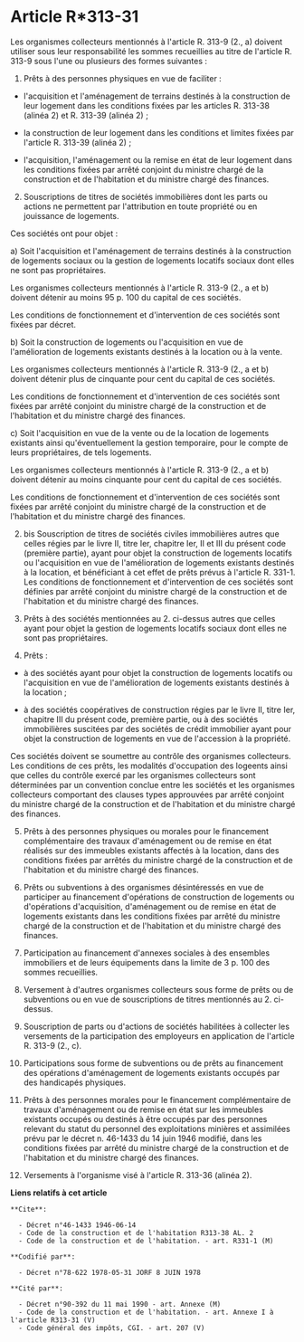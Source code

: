 # Article R*313-31

Les organismes collecteurs mentionnés à l'article R. 313-9 (2., a) doivent utiliser sous leur responsabilité les sommes
recueillies au titre de l'article R. 313-9 sous l'une ou plusieurs des formes suivantes :

1. Prêts à des personnes physiques en vue de faciliter :

- l'acquisition et l'aménagement de terrains destinés à la construction de leur logement dans les conditions fixées par les
articles R. 313-38 (alinéa 2) et R. 313-39 (alinéa 2) ;

- la construction de leur logement dans les conditions et limites fixées par l'article R. 313-39 (alinéa 2) ;

- l'acquisition, l'aménagement ou la remise en état de leur logement dans les conditions fixées par arrêté conjoint du
ministre chargé de la construction et de l'habitation et du ministre chargé des finances.

2. Souscriptions de titres de sociétés immobilières dont les parts ou actions ne permettent par l'attribution en toute
propriété ou en jouissance de logements.

Ces sociétés ont pour objet :

a) Soit l'acquisition et l'aménagement de terrains destinés à la construction de logements sociaux ou la gestion de logements
locatifs sociaux dont elles ne sont pas propriétaires.

Les organismes collecteurs mentionnés à l'article R. 313-9 (2., a et b) doivent détenir au moins 95 p. 100 du capital de ces
sociétés.

Les conditions de fonctionnement et d'intervention de ces sociétés sont fixées par décret.

b) Soit la construction de logements ou l'acquisition en vue de l'amélioration de logements existants destinés à la location
ou à la vente.

Les organismes collecteurs mentionnés à l'article R. 313-9 (2., a et b) doivent détenir plus de cinquante pour cent du
capital de ces sociétés.

Les conditions de fonctionnement et d'intervention de ces sociétés sont fixées par arrêté conjoint du ministre chargé de la
construction et de l'habitation et du ministre chargé des finances.

c) Soit l'acquisition en vue de la vente ou de la location de logements existants ainsi qu'éventuellement la gestion
temporaire, pour le compte de leurs propriétaires, de tels logements.

Les organismes collecteurs mentionnés à l'article R. 313-9 (2., a et b) doivent détenir au moins cinquante pour cent du
capital de ces sociétés.

Les conditions de fonctionnement et d'intervention de ces sociétés sont fixées par arrêté conjoint du ministre chargé de la
construction et de l'habitation et du ministre chargé des finances.

2. bis Souscription de titres de sociétés civiles immobilières autres que celles régies par le livre II, titre Ier, chapitre
Ier, II et III du présent code (première partie), ayant pour objet la construction de logements locatifs ou l'acquisition en
vue de l'amélioration de logements existants destinés à la location, et bénéficiant à cet effet de prêts prévus à l'article
R. 331-1. Les conditions de fonctionnement et d'intervention de ces sociétés sont définies par arrêté conjoint du ministre
chargé de la construction et de l'habitation et du ministre chargé des finances.

3. Prêts à des sociétés mentionnées au 2. ci-dessus autres que celles ayant pour objet la gestion de logements locatifs
sociaux dont elles ne sont pas propriétaires.

4. Prêts :

- à des sociétés ayant pour objet la construction de logements locatifs ou l'acquisition en vue de l'amélioration de
logements existants destinés à la location ;

- à des sociétés coopératives de construction régies par le livre II, titre Ier, chapitre III du présent code, première
partie, ou à des sociétés immobilières suscitées par des sociétés de crédit immobilier ayant pour objet la construction de
logements en vue de l'accession à la propriété.

Ces sociétés doivent se soumettre au contrôle des organismes collecteurs. Les conditions de ces prêts, les modalités
d'occupation des logeents ainsi que celles du contrôle exercé par les organismes collecteurs sont déterminées par un
convention conclue entre les sociétés et les organismes collecteurs comportant des clauses types approuvées par arrêté
conjoint du ministre chargé de la construction et de l'habitation et du ministre chargé des finances.

5. Prêts à des personnes physiques ou morales pour le financement complémentaire des travaux d'aménagement ou de remise en
état réalisés sur des immeubles existants affectés à la location, dans des conditions fixées par arrêtés du ministre chargé
de la construction et de l'habitation et du ministre chargé des finances.

6. Prêts ou subventions à des organismes désintéressés en vue de participer au financement d'opérations de construction de
logements ou d'opérations d'acquisition, d'aménagement ou de remise en état de logements existants dans les conditions fixées
par arrêté du ministre chargé de la construction et de l'habitation et du ministre chargé des finances.

7. Participation au financement d'annexes sociales à des ensembles immobiliers et de leurs équipements dans la limite de 3 p.
100 des sommes recueillies.

8. Versement à d'autres organismes collecteurs sous forme de prêts ou de subventions ou en vue de souscriptions de titres
mentionnés au 2. ci-dessus.

9. Souscription de parts ou d'actions de sociétés habilitées à collecter les versements de la participation des employeurs en
application de l'article R. 313-9 (2., c).

10. Participations sous forme de subventions ou de prêts au financement des opérations d'aménagement de logements existants
occupés par des handicapés physiques.

11. Prêts à des personnes morales pour le financement complémentaire de travaux d'aménagement ou de remise en état sur les
immeubles existants occupés ou destinés à être occupés par des personnes relevant du statut du personnel des exploitations
minières et assimilées prévu par le décret n. 46-1433 du 14 juin 1946 modifié, dans les conditions fixées par arrêté du
ministre chargé de la construction et de l'habitation et du ministre chargé des finances.

12. Versements à l'organisme visé à l'article R. 313-36 (alinéa 2).

**Liens relatifs à cet article**

	**Cite**:

	  - Décret n°46-1433 1946-06-14
	  - Code de la construction et de l'habitation R313-38 AL. 2
	  - Code de la construction et de l'habitation. - art. R331-1 (M)

	**Codifié par**:

	  - Décret n°78-622 1978-05-31 JORF 8 JUIN 1978

	**Cité par**:

	  - Décret n°90-392 du 11 mai 1990 - art. Annexe (M)
	  - Code de la construction et de l'habitation. - art. Annexe I à l'article R313-31 (V)
	  - Code général des impôts, CGI. - art. 207 (V)
